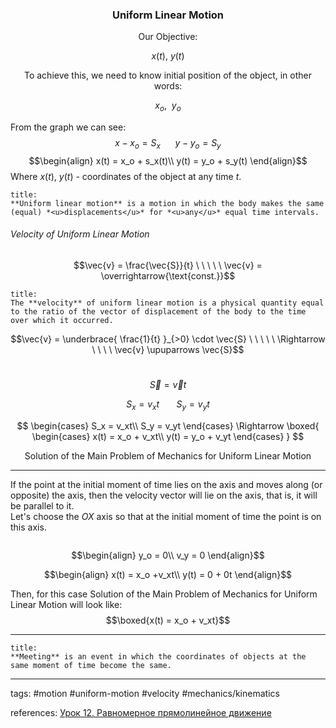 ### <center>Uniform Linear Motion</center>

<center><img src="http://urlr.me/wpPYD" alt="" /></center>

<center>Our Objective:</center>

$$x(t), \ y(t)$$

<center>To achieve this, we need to know initial position of the object, in other words:</center>

$$x_o, \ \ y_o$$

From the graph we can see:
$$x - x_o = S_x \ \ \ \ \ \ y - y_o = S_y$$
$$\begin{align}
x(t) = x_o + s_x(t)\\
y(t) = y_o + s_y(t)
\end{align}$$
Where $x(t), \ y(t)$ - coordinates of the object at any time $t$.


```ad-definition
title:
**Uniform linear motion** is a motion in which the body makes the same (equal) *<u>displacements</u>* for *<u>any</u>* equal time intervals.
```


###### Velocity of Uniform Linear Motion
$$\vec{v} = \frac{\vec{S}}{t} \ \ \ \ \ \vec{v} = \overrightarrow{\text{const.}}$$

```ad-definition
title:
The **velocity** of uniform linear motion is a physical quantity equal to the ratio of the vector of displacement of the body to the time over which it occurred.
```

$$\vec{v} = \underbrace{ \frac{1}{t} }_{>0} \cdot \vec{S} \ \ \ \ \ \Rightarrow  \ \ \ \ \vec{v} \upuparrows \vec{S}$$

\
$$\vec{S} = \vec{v}t$$

$$ S_x = v_xt \ \ \ \ \ \ \ S_y = v_yt $$

$$   \begin{cases}
      S_x = v_xt\\
     S_y = v_yt
    \end{cases}
	\Rightarrow
	\boxed{ \begin{cases}
      x(t) = x_o + v_xt\\
     y(t) = y_o + v_yt
    \end{cases} }
$$
<center>Solution of the Main Problem of Mechanics for Uniform Linear Motion</center>

---

If the point at the initial moment of time lies on the axis and moves along (or opposite) the axis, then the velocity vector will lie on the axis, that is, it will be parallel to it.
\
Let's choose the $OX$ axis so that at the initial moment of time the point is on this axis.

<center><img src="http://urlr.me/bmhHR" alt="" /></center>

$$\begin{align}
y_o = 0\\
v_y = 0
\end{align}$$

$$\begin{align}
x(t) = x_o +v_xt\\
y(t) = 0 + 0t
\end{align}$$

Then, for this case Solution of the Main Problem of Mechanics for Uniform Linear Motion will look like:
$$\boxed{x(t) = x_o + v_xt}$$

---

```ad-definition
title:
**Meeting** is an event in which the coordinates of objects at the same moment of time become the same.
```

---
tags: #motion #uniform-motion #velocity #mechanics/kinematics 


references: [Урок 12. Равномерное прямолинейное движение](https://www.youtube.com/watch?v=uX2vilBO4tE&list=PL1Us50cZo25nzeW5BZxe5Mjywhi2dqOdu)